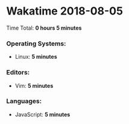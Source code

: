 # Wakatime 2018-08-05

Time Total: **0 hours 5 minutes**

### Operating Systems:
- Linux: **5 minutes** 

### Editors:
- Vim: **5 minutes** 

### Languages:
- JavaScript: **5 minutes** 

